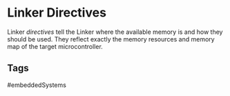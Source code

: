 # Linker Directives

Linker *directives* tell the Linker where the available memory is and how they should be used. They reflect exactly the memory resources and memory map of the target microcontroller.

## Tags
#embeddedSystems
